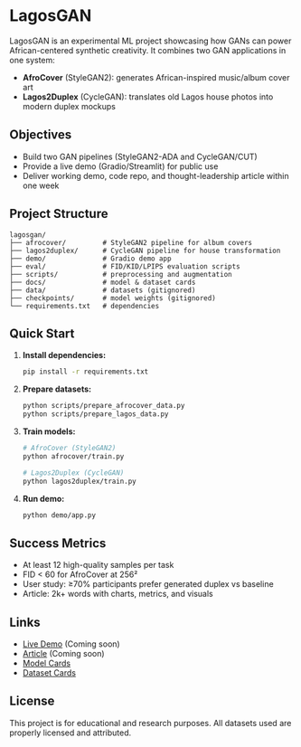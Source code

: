 # LagosGAN

LagosGAN is an experimental ML project showcasing how GANs can power African-centered synthetic creativity. It combines two GAN applications in one system:

- **AfroCover** (StyleGAN2): generates African-inspired music/album cover art
- **Lagos2Duplex** (CycleGAN): translates old Lagos house photos into modern duplex mockups

## Objectives

- Build two GAN pipelines (StyleGAN2-ADA and CycleGAN/CUT)
- Provide a live demo (Gradio/Streamlit) for public use
- Deliver working demo, code repo, and thought-leadership article within one week

## Project Structure

```
lagosgan/
├── afrocover/         # StyleGAN2 pipeline for album covers
├── lagos2duplex/      # CycleGAN pipeline for house transformation
├── demo/              # Gradio demo app
├── eval/              # FID/KID/LPIPS evaluation scripts
├── scripts/           # preprocessing and augmentation
├── docs/              # model & dataset cards
├── data/              # datasets (gitignored)
├── checkpoints/       # model weights (gitignored)
└── requirements.txt   # dependencies
```

## Quick Start

1. **Install dependencies:**
   ```bash
   pip install -r requirements.txt
   ```

2. **Prepare datasets:**
   ```bash
   python scripts/prepare_afrocover_data.py
   python scripts/prepare_lagos_data.py
   ```

3. **Train models:**
   ```bash
   # AfroCover (StyleGAN2)
   python afrocover/train.py

   # Lagos2Duplex (CycleGAN)
   python lagos2duplex/train.py
   ```

4. **Run demo:**
   ```bash
   python demo/app.py
   ```

## Success Metrics

- At least 12 high-quality samples per task
- FID < 60 for AfroCover at 256²
- User study: ≥70% participants prefer generated duplex vs baseline
- Article: 2k+ words with charts, metrics, and visuals

## Links

- [Live Demo](#) (Coming soon)
- [Article](#) (Coming soon)
- [Model Cards](docs/model_cards.md)
- [Dataset Cards](docs/dataset_cards.md)

## License

This project is for educational and research purposes. All datasets used are properly licensed and attributed.
